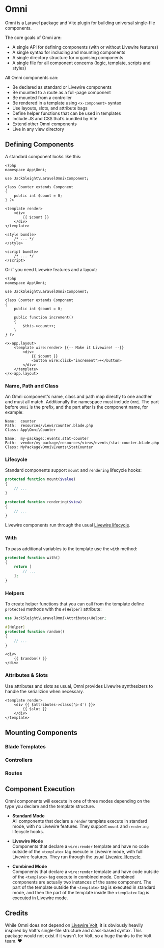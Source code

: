 # Omni

Omni is a Laravel package and Vite plugin for building universal single-file components.

The core goals of Omni are:

- A single API for defining components (with or without Livewire features)
- A single syntax for including and mounting components
- A single directory structure for organising components
- A single file for all component concerns (logic, template, scripts and styles)

All Omni components can:

- Be declared as standard or Livewire components
- Be mounted to a route as a full-page component  
- Be mounted from a controller
- Be rendered in a template using `<x-component>` syntax  
- Use layouts, slots, and attribute bags
- Define helper functions that can be used in templates
- Include JS and CSS that’s bundled by Vite
- Extend other Omni components
- Live in any view directory

## Defining Components

A standard component looks like this:

```blade
<?php 
namespace App\Omni;

use JackSleight\LaravelOmni\Component;

class Counter extends Component
{
    public int $count = 0;
} ?>

<template render>
    <div>
        {{ $count }}
    </div>
</template>

<style bundle>
    /* ... */
</style>

<script bundle>
    /* ... */
</script>
```

Or if you need Livewire features and a layout:

```blade
<?php 
namespace App\Omni;

use JackSleight\LaravelOmni\Component;

class Counter extends Component
{
    public int $count = 0;

    public function increment()
    {
        $this->count++;
    }
} ?>

<x-app.layout>
    <template wire:render> {{-- Make it Livewire! --}}
        <div>
            {{ $count }}
            <button wire:click="increment">+</button>
        </div>
    </template>
</x-app.layout>
```

### Name, Path and Class

An Omni component's name, class and path map directly to one another and must all match. Additionally the namespace must include `Omni`. The part before `Omni` is the prefix, and the part after is the component name, for example:

```
Name:  counter
Path:  resources/views/counter.blade.php
Class: App\Omni\Counter

Name:  my-package::events.stat-counter
Path:  vendor/my-package/resources/views/events/stat-counter.blade.php
Class: MyPackage\Omni\Events\StatCounter
```

### Lifecycle

Standard components support `mount` and `rendering` lifecycle hooks:

```php
protected function mount($value)
{
    // ...
}

protected function rendering($view)
{
    // ...
}
```

Livewire components run through the usual [Livewire lifecycle](https://livewire.laravel.com/docs/lifecycle-hooks).

### With

To pass additional variables to the template use the `with` method:

```php
protected function with()
{
    return [
        // ...
    ];
}
```

### Helpers

To create helper functions that you can call from the template define `protected` methods with the `#[Helper]` attribute:

```php
use JackSleight\LaravelOmni\Attributes\Helper;

#[Helper]
protected function random()
{
    // ...
}
```

```blade
<div>
    {{ $random() }}
</div>
```

### Attributes & Slots

Use attributes and slots as usual, Omni provides Livewire synthesizers to handle the serializion when necessary. 

```blade
<template render>
    <div {{ $attributes->class('p-4') }}>
        {{ $slot }}
    </div>
</template>
```

## Mounting Components

### Blade Templates

### Controllers

### Routes

## Component Execution

Omni components will execute in one of three modes depending on the type you declare and the template structure.

* **Standard Mode**  
  All components that declare a `render` template execute in standard mode, with no Livewire features. They support `mount` and `rendering` lifecycle hooks.

* **Livewire Mode**  
  Components that declare a `wire:render` template and have no code outside of the `<template>` tag execute in Livewire mode, with full Livewire features. They run through the usual [Livewire lifecycle](https://livewire.laravel.com/docs/lifecycle-hooks).

* **Combined Mode**  
  Components that declare a `wire:render` template and have code outside of the `<template>` tag execute in combined mode. Combined components are actually two instances of the same component. The part of the template outside the `<template>` tag is executed in standard mode, and then the part of the template inside the `<template>` tag is executed in Livewire mode.

## Credits

While Omni does not depend on [Livewire Volt](https://livewire.laravel.com/docs/volt), it is obviously heavily inspired by Volt's single-file structure and class-based syntax. This package would not exist if it wasn't for Volt, so a huge thanks to the Volt team. ❤️